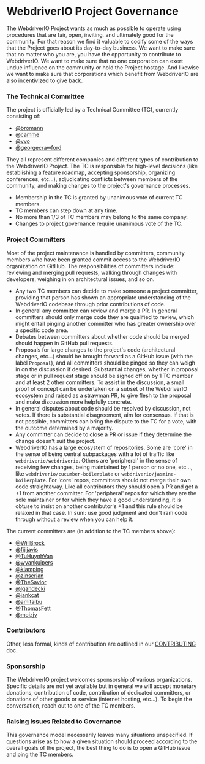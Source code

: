 # WebdriverIO Project Governance

The WebdriverIO Project wants as much as possible to operate using procedures that are fair, open, inviting, and ultimately good for the community. For that reason we find it valuable to codify some of the ways that the Project goes about its day-to-day business. We want to make sure that no matter who you are, you have the opportunity to contribute to WebdriverIO. We want to make sure that no one corporation can exert undue influence on the community or hold the Project hostage. And likewise we want to make sure that corporations which benefit from WebdriverIO are also incentivized to give back.

### The Technical Committee

The project is officially led by a Technical Committee (TC), currently
consisting of:

* [@bromann](https://github.com/christian-bromann)
* [@camme](https://github.com/camme)
* [@vvo](https://github.com/vvo)
* [@georgecrawford](https://github.com/georgecrawford)

They all represent different companies and different types of contribution to the WebdriverIO Project. The TC is responsible for high-level decisions (like establishing a feature roadmap, accepting sponsorship, organizing conferences, etc...), adjudicating conflicts between members of the community, and making changes to the project's governance processes.

* Membership in the TC is granted by unanimous vote of current TC members.
* TC members can step down at any time.
* No more than 1/3 of TC members may belong to the same company.
* Changes to project governance require unanimous vote of the TC.

### Project Committers

Most of the project maintenance is handled by committers, community members who have been granted commit access to the WebdriverIO organization on GitHub. The responsibilities of committers include: reviewing and merging pull requests, walking through changes with developers, weighing in on architectural issues, and so on.

* Any two TC members can decide to make someone a project committer, providing that person has shown an appropriate understanding of the WebdriverIO codebase through prior contributions of code.
* In general any committer can review and merge a PR. In general committers should only merge code they are qualified to review, which might entail pinging another committer who has greater ownership over a specific code area.
* Debates between committers about whether code should be merged should happen in GitHub pull requests.
* Proposals for large changes to the project's code (architectural changes, etc...) should be brought forward as a GitHub issue (with the label `Proposal`), and all committers should be pinged so they can weigh in on the discussion if desired. Substantial changes, whether in proposal stage or in pull request stage should be signed off on by 1 TC member and at least 2 other committers. To assist in the discussion, a small proof of concept can be undertaken on a subset of the WebdriverIO ecosystem and raised as a strawman PR, to give flesh to the proposal and make discussion more helpfully concrete.
* In general disputes about code should be resolved by discussion, not votes. If there is substantial disagreement, aim for consensus. If that is not possible, committers can bring the dispute to the TC for a vote, with the outcome determined by a majority.
* Any committer can decide to close a PR or issue if they determine the change doesn't suit the project.
* WebdriverIO has a large ecosystem of repositories. Some are 'core' in the sense of being central subpackages with a lot of traffic like `webdriverio/webdriverio`. Others are 'peripheral' in the sense of receiving few changes, being maintained by 1 person or no one, etc..., like `webdriverio/cucumber-boilerplate` or `webdriverio/jasmine-boilerplate`. For 'core' repos, committers should not merge their own code straightaway. Like all contributors they should open a PR and get a +1 from another committer. For 'peripheral' repos for which they are the sole maintainer or for which they have a good understanding, it is obtuse to insist on another contributor's +1 and this rule should be relaxed in that case. In sum: use good judgment and don't ram code through without a review when you can help it.

The current committers are (in addition to the TC members above):

* [@WillBrock](https://github.com/WillBrock)
* [@fijijavis](https://github.com/fijijavis)
* [@TuHuynhVan](https://github.com/TuHuynhVan)
* [@wvankuipers](https://github.com/wvankuipers)
* [@klamping](https://github.com/klamping)
* [@zinserjan](https://github.com/zinserjan)
* [@TheSavior](https://github.com/TheSavior)
* [@lgandecki](https://github.com/lgandecki)
* [@jankcat](https://github.com/jankcat)
* [@amitaibu](https://github.com/amitaibu)
* [@ThomasFett](https://github.com/ThomasFett)
* [@moizjv](https://github.com/moizjv)

### Contributors

Other, less formal, kinds of contribution are outlined in our
[CONTRIBUTING](/CONTRIBUTING.md) doc.

### Sponsorship

The WebdriverIO project welcomes sponsorship of various organizations. Specific details are not yet available but in general we will accept monetary donations, contribution of code, contribution of dedicated committers, or donations of other goods or service (internet hosting, etc...). To begin the conversation, reach out to one of the TC members.

### Raising Issues Related to Governance

This governance model necessarily leaves many situations unspecified. If questions arise as to how a given situation should proceed according to the overall goals of the project, the best thing to do is to open a GitHub issue and ping the TC members.
